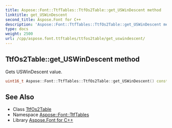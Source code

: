 ```yaml
---
title: Aspose::Font::TtfTables::TtfOs2Table::get_USWinDescent method
linktitle: get_USWinDescent
second_title: Aspose.Font for C++
description: 'Aspose::Font::TtfTables::TtfOs2Table::get_USWinDescent method. Gets USWinDescent value in C++.'
type: docs
weight: 2500
url: /cpp/aspose.font.ttftables/ttfos2table/get_uswindescent/
---
```

## TtfOs2Table::get_USWinDescent method


Gets USWinDescent value.

```cpp
uint16_t Aspose::Font::TtfTables::TtfOs2Table::get_USWinDescent() const
```

## See Also

* Class [TtfOs2Table](../)
* Namespace [Aspose::Font::TtfTables](../../)
* Library [Aspose.Font for C++](../../../)

